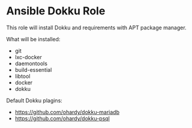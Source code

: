 # Ansible Dokku Role

This role will install Dokku and requirements with APT package manager.

What will be installed:
- git
- lxc-docker
- daemontools
- build-essential
- libtool
- docker
- dokku

Default Dokku plagins:
- https://github.com/ohardy/dokku-mariadb
- https://github.com/ohardy/dokku-psql